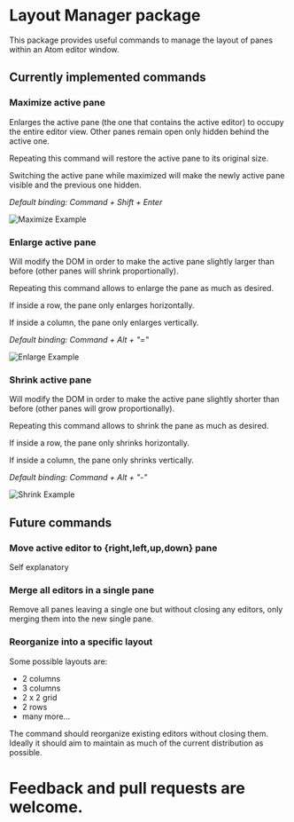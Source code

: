 # Layout Manager package

This package provides useful commands to manage the layout of panes within
an Atom editor window.

## Currently implemented commands

### Maximize active pane
Enlarges the active pane (the one that contains the active editor) to occupy
the entire editor view. Other panes remain open only hidden behind the active
one.

Repeating this command will restore the active pane to its original size.

Switching the active pane while maximized will make the newly active pane
visible and the previous one hidden.

*Default binding: Command + Shift + Enter*

![Maximize Example](https://raw.githubusercontent.com/santip/layout-manager/master/examples/maximize.gif)

### Enlarge active pane
Will modify the DOM in order to make the active pane slightly larger than
before (other panes will shrink proportionally).

Repeating this command allows to enlarge the pane as much as desired.

If inside a row, the pane only enlarges horizontally.

If inside a column, the pane only enlarges vertically.

*Default binding: Command + Alt + "="*

![Enlarge Example](https://raw.githubusercontent.com/santip/layout-manager/master/examples/enlarge.gif)

### Shrink active pane

Will modify the DOM in order to make the active pane slightly shorter than
before (other panes will grow proportionally).

Repeating this command allows to shrink the pane as much as desired.

If inside a row, the pane only shrinks horizontally.

If inside a column, the pane only shrinks vertically.

*Default binding: Command + Alt + "-"*

![Shrink Example](https://raw.githubusercontent.com/santip/layout-manager/master/examples/shrink.gif)

## Future commands

### Move active editor to {right,left,up,down} pane

Self explanatory

### Merge all editors in a single pane

Remove all panes leaving a single one but without closing any editors, only
merging them into the new single pane.

### Reorganize into a specific layout

Some possible layouts are:
- 2 columns
- 3 columns
- 2 x 2 grid
- 2 rows
- many more...

The command should reorganize existing editors without closing them. Ideally
it should aim to maintain as much of the current distribution as possible.

# Feedback and pull requests are welcome.
